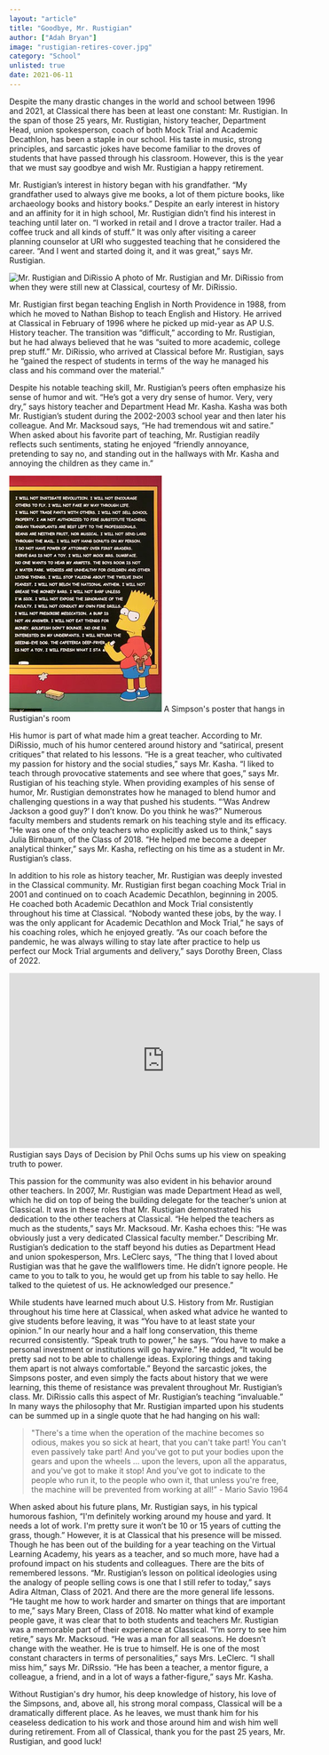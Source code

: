 ```yaml
---
layout: "article"
title: "Goodbye, Mr. Rustigian"
author: ["Adah Bryan"]
image: "rustigian-retires-cover.jpg"
category: "School"
unlisted: true
date: 2021-06-11
---
```

Despite the many drastic changes in the world and school between 1996 and 2021, at Classical there has been at least one constant: Mr. Rustigian. In the span of those 25 years, Mr. Rustigian, history teacher, Department Head, union spokesperson, coach of both Mock Trial and Academic Decathlon, has been a staple in our school. His taste in music, strong principles, and sarcastic jokes have become familiar to the droves of students that have passed through his classroom. However, this is the year that we must say goodbye and wish Mr. Rustigian a happy retirement.

Mr. Rustigian’s interest in history began with his grandfather. “My grandfather used to always give me books, a lot of them picture books, like archaeology books and history books.” Despite an early interest in history and an affinity for it in high school, Mr. Rustigian didn’t find his interest in teaching until later on. “I worked in retail and I drove a tractor trailer. Had a coffee truck and all kinds of stuff.” It was only after visiting a career planning counselor at URI who suggested teaching that he considered the career. “And I went and started doing it, and it was great,” says Mr. Rustigian.

![Mr. Rustigian and DiRissio](/assets/images/rustigian-retires-image.jpeg)
<span>A photo of Mr. Rustigian and Mr. DiRissio from when they were still new at Classical, courtesy of Mr. DiRissio.</span>

Mr. Rustigian first began teaching English in North Providence in 1988, from which he moved to Nathan Bishop to teach English and History. He arrived at Classical in February of 1996 where he picked up mid-year as AP U.S. History teacher. The transition was “difficult,” according to Mr. Rustigian, but he had always believed that he was “suited to more academic, college prep stuff.” Mr. DiRissio, who arrived at Classical before Mr. Rustigian, says he “gained the respect of students in terms of the way he managed his class and his command over the material.”

Despite his notable teaching skill, Mr. Rustigian’s peers often emphasize his sense of humor and wit. “He’s got a very dry sense of humor. Very, very dry,” says history teacher and Department Head Mr. Kasha. Kasha was both Mr. Rustigian’s student during the 2002-2003 school year and then later his colleague. And Mr. Macksoud says, “He had tremendous wit and satire.” When asked about his favorite part of teaching, Mr. Rustigian readily reflects such sentiments, stating he enjoyed “friendly annoyance, pretending to say no, and standing out in the hallways with Mr. Kasha and annoying the children as they came in.”

![Mr. Rustigian's Simpson Poster](/assets/images/i-will-not-instigate-revolution.jpeg)
<span>A Simpson's poster that hangs in Rustigian's room</span>

His humor is part of what made him a great teacher. According to Mr. DiRissio, much of his humor centered around history and “satirical, present critiques” that related to his lessons. “He is a great teacher, who cultivated my passion for history and the social studies,” says Mr. Kasha. “I liked to teach through provocative statements and see where that goes,” says Mr. Rustigian of his teaching style. When providing examples of his sense of humor, Mr. Rustigian demonstrates how he managed to blend humor and challenging questions in a way that pushed his students. “‘Was Andrew Jackson a good guy?’ I don’t know. Do you think he was?” Numerous faculty members and students remark on his teaching style and its efficacy. “He was one of the only teachers who explicitly asked us to think,” says Julia Birnbaum, of the Class of 2018. “He helped me become a deeper analytical thinker,” says Mr. Kasha, reflecting on his time as a student in Mr. Rustigian’s class.

In addition to his role as history teacher, Mr. Rustigian was deeply invested in the Classical community. Mr. Rustigian first began coaching Mock Trial in 2001 and continued on to coach Academic Decathlon, beginning in 2005. He coached both Academic Decathlon and Mock Trial consistently throughout his time at Classical. “Nobody wanted these jobs, by the way. I was the only applicant for Academic Decathlon and Mock Trial,” he says of his coaching roles, which he enjoyed greatly. “As our coach before the pandemic, he was always willing to stay late after practice to help us perfect our Mock Trial arguments and delivery,” says Dorothy Breen, Class of 2022.

<iframe width="560" height="315" src="https://www.youtube-nocookie.com/embed/wAoh3PYOY4U" title="YouTube video player" frameborder="0" allow="autoplay; encrypted-media; picture-in-picture" allowfullscreen></iframe>
<span>Rustigian says Days of Decision by Phil Ochs sums up his view on speaking truth to power.</span>

This passion for the community was also evident in his behavior around other teachers. In 2007, Mr. Rustigian was made Department Head as well, which he did on top of being the building delegate for the teacher’s union at Classical. It was in these roles that Mr. Rustigian demonstrated his dedication to the other teachers at Classical. “He helped the teachers as much as the students,” says Mr. Macksoud. Mr. Kasha echoes this: “He was obviously just a very dedicated Classical faculty member.” Describing Mr. Rustigian’s dedication to the staff beyond his duties as Department Head and union spokesperson, Mrs. LeClerc says, “The thing that I loved about Rustigian was that he gave the wallflowers time. He didn’t ignore people. He came to you to talk to you, he would get up from his table to say hello. He talked to the quietest of us. He acknowledged our presence.”

While students have learned much about U.S. History from Mr. Rustigian throughout his time here at Classical, when asked what advice he wanted to give students before leaving, it was “You have to at least state your opinion.” In our nearly hour and a half long conservation, this theme recurred consistently. “Speak truth to power,” he says. “You have to make a personal investment or institutions will go haywire.” He added, “It would be pretty sad not to be able to challenge ideas. Exploring things and taking them apart is not always comfortable.” Beyond the sarcastic jokes, the Simpsons poster, and even simply the facts about history that we were learning, this theme of resistance was prevalent throughout Mr. Rustigian’s class. Mr. DiRissio calls this aspect of Mr. Rustigian’s teaching “invaluable.” In many ways the philosophy that Mr. Rustigian imparted upon his students can be summed up in a single quote that he had hanging on his wall:

> "There's a time when the operation of the machine becomes so odious, makes you so sick at heart, that you can't take part! You can't even passively take part! And you've got to put your bodies upon the gears and upon the wheels ... upon the levers, upon all the apparatus, and you've got to make it stop! And you've got to indicate to the people who run it, to the people who own it, that unless you're free, the machine will be prevented from working at all!” - Mario Savio 1964

When asked about his future plans, Mr. Rustigian says, in his typical humorous fashion, “I'm definitely working around my house and yard. It needs a lot of work. I'm pretty sure it won’t be 10 or 15 years of cutting the grass, though.” However, it is at Classical that his presence will be missed. Though he has been out of the building for a year teaching on the Virtual Learning Academy, his years as a teacher, and so much more, have had a profound impact on his students and colleagues. There are the bits of remembered lessons. “Mr. Rustigian’s lesson on political ideologies using the analogy of people selling cows is one that I still refer to today,” says Adira Altman, Class of 2021. And there are the more general life lessons. “He taught me how to work harder and smarter on things that are important to me,” says Mary Breen, Class of 2018. No matter what kind of example people gave, it was clear that to both students and teachers Mr. Rustigian was a memorable part of their experience at Classical. “I’m sorry to see him retire,” says Mr. Macksoud. “He was a man for all seasons. He doesn’t change with the weather. He is true to himself. He is one of the most constant characters in terms of personalities,” says Mrs. LeClerc. “I shall miss him,” says Mr. DiRssio. “He has been a teacher, a mentor figure, a colleague, a friend, and in a lot of ways a father-figure,” says Mr. Kasha.

Without Rustigian's dry humor, his deep knowledge of history, his love of the Simpsons, and, above all, his strong moral compass, Classical will be a dramatically different place. As he leaves, we must thank him for his ceaseless dedication to his work and those around him and wish him well during retirement. From all of Classical, thank you for the past 25 years, Mr. Rustigian, and good luck!

